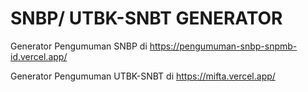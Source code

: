 # SNBP/ UTBK-SNBT GENERATOR

Generator Pengumuman SNBP di https://pengumuman-snbp-snpmb-id.vercel.app/

Generator Pengumuman UTBK-SNBT di https://mifta.vercel.app/

